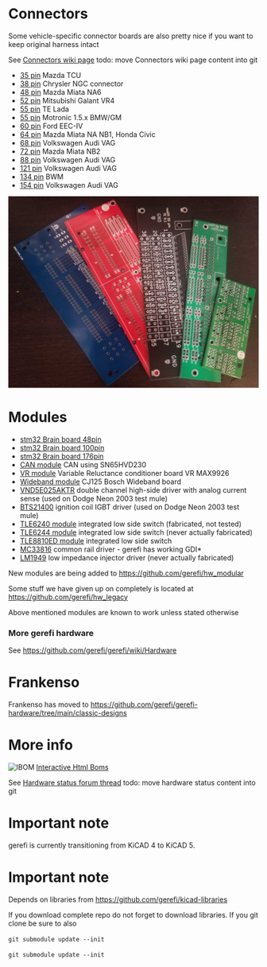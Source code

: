 # Connectors
Some vehicle-specific connector boards are also pretty nice if you want to keep original harness intact

See [Connectors wiki page](http://gerefi.com/wiki/index.php?title=Hardware:OEM_connectors)
todo: move Connectors wiki page content into git

* [35 pin](Breakout_35pin_MX7-C-35PL-C11-connector) Mazda TCU
* [38 pin](Breakout_38pin_NGC-connector) Chrysler NGC connector
* [48 pin](Breakout_48pin_174917-Connector) Mazda Miata NA6
* [52 pin](Breakout_52pin_172319-1-Connector) Mitsubishi Galant VR4
* [55 pin](Breakout_55pin_963063-15-Connector) TE Lada
* [55 pin](breakout_55pin-motronic-Connector) Motronic 1.5.x BMW/GM
* [60 pin](Breakout_60pin_EEC-IV-Connector) Ford EEC-IV
* [64 pin](Breakout_64pin_176122-6-Connector) Mazda Miata NA NB1, Honda Civic
* [68 pin](Breakout_68pin_966595-1_and_963356-1-Connector) Volkswagen Audi VAG
* [72 pin](Breakout_72pin_1123038-2-Connector) Mazda Miata NB2
* [88 pin](Breakout_88pin_VAG-Connector) Volkswagen Audi VAG
* [121 pin](Breakout_121pin_368255-2-Connector) Volkswagen Audi VAG
* [134 pin](Breakout_134pin_7-967288-1-Connector) BWM
* [154 pin](Breakout_154pin_284617-1-Connector) Volkswagen Audi VAG

![img](breakout_boards.jpg)


# Modules
* [stm32 Brain board 48pin](mini48-stm32)
* [stm32 Brain board 100pin](brain_board)
* [stm32 Brain board 176pin](brain_board_176-pin)
* [CAN module](can_board) CAN using SN65HVD230
* [VR module](VR_Board) Variable Reluctance conditioner board VR MAX9926
* [Wideband module](CJ125_board) CJ125 Bosch Wideband board
* [VND5E025AKTR](PowerSSO-24_breakout) double channel high-side driver with analog current sense (used on Dodge Neon 2003 test mule)
* [BTS21400](DDPAK_breakout) ignition coil IGBT driver (used on Dodge Neon 2003 test mule)
* [TLE6240 module](low_side_tle6240) integrated low side switch (fabricated, not tested)
* [TLE6244 module](Breakout_TLE6244) integrated low side switch (never actually fabricated)
* [TLE8810ED module](https://github.com/gerefi/hw_modular/tree/master/TLE8110ED_breakout_board) integrated low side switch
* [MC33816](Common_Rail_MC33816) common rail driver - gerefi has working GDI*
* [LM1949]([Low-Z_LM1949](https://github.com/gerefi/hw_legacy/tree/master/Low-Z_LM1949)) low impedance injector driver (never actually fabricated)

New modules are being added to https://github.com/gerefi/hw_modular

Some stuff we have given up on completely is located at https://github.com/gerefi/hw_legacy

Above mentioned modules are known to work unless stated otherwise

### More gerefi hardware

See https://github.com/gerefi/gerefi/wiki/Hardware

# Frankenso
Frankenso has moved to https://github.com/gerefi/gerefi-hardware/tree/main/classic-designs



# More info

![IBOM](../misc/www/images/ibom_icon.png) [Interactive Html Boms](https://gerefi.com/docs/ibom/)

See [Hardware status forum thread](http://gerefi.com/forum/viewtopic.php?f=4&t=260)
todo: move hardware status content into git

# Important note
gerefi is currently transitioning from KiCAD 4 to KiCAD 5.


# Important note

Depends on libraries from https://github.com/gerefi/kicad-libraries

If you download complete repo do not forget to download libraries. If you git clone be sure to also

`git submodule update --init`


`git submodule update --init`


